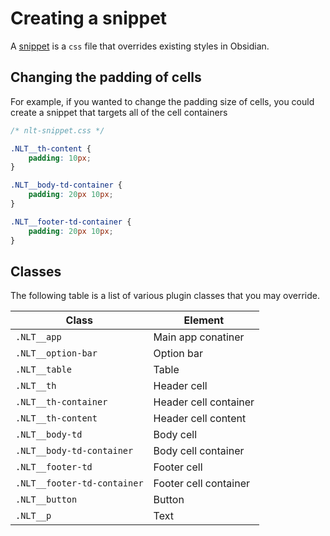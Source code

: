 # Creating a snippet

A [snippet](https://help.obsidian.md/Extending+Obsidian/CSS+snippets) is a `css` file that overrides existing styles in Obsidian.

## Changing the padding of cells

For example, if you wanted to change the padding size of cells, you could create a snippet that targets all of the cell containers

```css
/* nlt-snippet.css */

.NLT__th-content {
	padding: 10px;
}

.NLT__body-td-container {
	padding: 20px 10px;
}

.NLT__footer-td-container {
	padding: 20px 10px;
}
```

## Classes

The following table is a list of various plugin classes that you may override.

| Class                       | Element               |
| --------------------------- | --------------------- |
| `.NLT__app`                 | Main app conatiner    |
| `.NLT__option-bar`          | Option bar            |
| `.NLT__table`               | Table                 |
| `.NLT__th`                  | Header cell           |
| `.NLT__th-container`        | Header cell container |
| `.NLT__th-content`          | Header cell content   |
| `.NLT__body-td`             | Body cell             |
| `.NLT__body-td-container`   | Body cell container   |
| `.NLT__footer-td`           | Footer cell           |
| `.NLT__footer-td-container` | Footer cell container |
| `.NLT__button`              | Button                |
| `.NLT__p`                   | Text                  |

